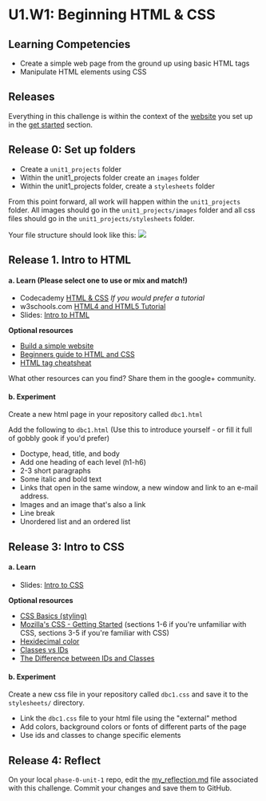 # U1.W1: Beginning HTML & CSS

## Learning Competencies
- Create a simple web page from the ground up using basic HTML tags
- Manipulate HTML elements using CSS


## Releases

Everything in this challenge is within the context of the [website](../1_Get_Started/2_set_up_repo.md) you set up in the [get started](../1_Get_Started/) section.

## Release 0: Set up folders

* Create a `unit1_projects` folder
* Within the unit1_projects folder create an `images` folder
* Within the unit1_projects folder, create a `stylesheets` folder


From this point forward, all work will happen within the `unit1_projects` folder.  All images should go in the `unit1_projects/images` folder and all css files should go in the `unit1_projects/stylesheets` folder.

Your file structure should look like this:
![](http://imgur.com/6PzJNRB.png)

## Release 1. Intro to HTML

#### a. Learn (Please select one to use or mix and match!)

* Codecademy [HTML & CSS](http://www.codecademy.com/en/tracks/web) *If you would prefer a tutorial*
* w3schools.com [HTML4 and HTML5 Tutorial](http://www.w3schools.com/html/)
* Slides: [Intro to HTML](http://girldevelopit.github.io/gdi-core-intermediate-html-css/class1.html#/)

**Optional resources**

* [Build a simple website](http://teamtreehouse.com/library/build-a-simple-website)
* [Beginners guide to HTML and CSS](http://learn.shayhowe.com/html-css/)
* [HTML tag cheatsheat](http://skillcrush.com/wp-content/uploads/2012/06/HTML-Cheatsheet-Skillcrush.pdf)

What other resources can you find? Share them in the google+ community.

#### b. Experiment
Create a new html page in your repository called `dbc1.html`

Add the following to `dbc1.html` (Use this to introduce yourself - or fill it full of gobbly gook if you'd prefer)

* Doctype, head, title, and body
* Add one heading of each level (h1-h6) 
* 2-3 short paragraphs
* Some italic and bold text
* Links that open in the same window, a new window and link to an e-mail address.
* Images and an image that's also a link
* Line break
* Unordered list and an ordered list

## Release 3: Intro to CSS

#### a. Learn

* Slides: [Intro to CSS](http://girldevelopit.github.io/gdi-core-intermediate-html-css/class1.html#/)

**Optional resources**

* [CSS Basics (styling) ](http://www.cssbasics.com/introduction-to-css/)
* [Mozilla's CSS - Getting Started](https://developer.mozilla.org/en-US/docs/Web/Guide/CSS/Getting_started) (sections 1-6 if you're unfamiliar with CSS, sections 3-5 if you're familiar with CSS)
* [Hexidecimal color](http://skillcrush.com/2012/05/07/hexadecimal/)
* [Classes vs IDs](http://skillcrush.com/2013/01/28/understanding-css-classes-vs-ids/)
* [The Difference between IDs and Classes](http://css-tricks.com/the-difference-between-id-and-class/)


#### b. Experiment
Create a new css file in your repository called `dbc1.css` and save it to the `stylesheets/` directory.

* Link the `dbc1.css` file to your html file using the "external" method
* Add colors, background colors or fonts of different parts of the page
* Use ids and classes to change specific elements


## Release 4: Reflect 
On your local `phase-0-unit-1` repo, edit the [my_reflection.md](my_reflection.md) file associated with this challenge. Commit your changes and save them to GitHub. 
